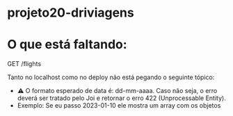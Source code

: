 # projeto20-driviagens

# O que está faltando:

GET /flights 

Tanto no localhost como no deploy não está pegando o seguinte tópico:
- ⚠️ O formato esperado de data é: dd-mm-aaaa. Caso não seja, o erro deverá ser tratado pelo Joi e retornar o erro 422 (Unprocessable Entity).
- Exemplo: Se eu passo 2023-01-10 ele mostra um array com os objetos